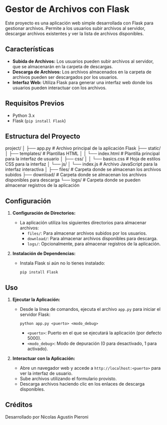 # Gestor de Archivos con Flask

Este proyecto es una aplicación web simple desarrollada con Flask para gestionar archivos. Permite a los usuarios subir archivos al servidor, descargar archivos existentes y ver la lista de archivos disponibles.

## Características

- **Subida de Archivos:** Los usuarios pueden subir archivos al servidor, que se almacenarán en la carpeta de descargas.
- **Descarga de Archivos:** Los archivos almacenados en la carpeta de archivos pueden ser descargados por los usuarios.
- **Interfaz Web:** Utiliza Flask para generar una interfaz web donde los usuarios pueden interactuar con los archivos.

## Requisitos Previos

- Python 3.x
- Flask (`pip install Flask`)

## Estructura del Proyecto

project/
│
├── app.py # Archivo principal de la aplicación Flask
├── static/
│ ├── templates/ # Plantillas HTML
│ │ └── index.html # Plantilla principal para la interfaz de usuario
│ ├── css/
│ │ └── basics.css # Hoja de estilos CSS para la interfaz
│ └── js/
│ └── index.js # Archivo JavaScript para la interfaz interactiva
│
├── files/ # Carpeta donde se almacenan los archivos subidos
├── download/ # Carpeta donde se almacenan los archivos disponibles para descarga
└── logs/ # Carpeta donde se pueden almacenar registros de la aplicación


## Configuración

1. **Configuración de Directorios:**
   - La aplicación utiliza los siguientes directorios para almacenar archivos:
     - `files/`: Para almacenar archivos subidos por los usuarios.
     - `download/`: Para almacenar archivos disponibles para descarga.
     - `logs/`: Opcionalmente, para almacenar registros de la aplicación.

2. **Instalación de Dependencias:**
   - Instala Flask si aún no lo tienes instalado:
     ```
     pip install Flask
     ```

## Uso

1. **Ejecutar la Aplicación:**
   - Desde la línea de comandos, ejecuta el archivo `app.py` para iniciar el servidor Flask:
     ```
     python app.py <puerto> <modo_debug>
     ```
     - `<puerto>`: Puerto en el que se ejecutará la aplicación (por defecto 5000).
     - `<modo_debug>`: Modo de depuración (0 para desactivado, 1 para activado).

2. **Interactuar con la Aplicación:**
   - Abre un navegador web y accede a `http://localhost:<puerto>` para ver la interfaz de usuario.
   - Sube archivos utilizando el formulario provisto.
   - Descarga archivos haciendo clic en los enlaces de descarga disponibles.


## Créditos

Desarrollado por Nicolas Agustín Pieroni